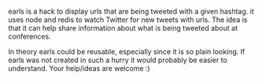 earls is a hack to display urls that are being tweeted with a given hashtag.
it uses node and redis to watch Twitter for new tweets with urls. The idea
is that it can help share information about what is being tweeted about
at conferences.

In theory earls could be reusable, especially since it is so plain looking. 
If earls was not created in such a hurry it would probably be easier 
to understand. Your help/ideas are welcome :)
